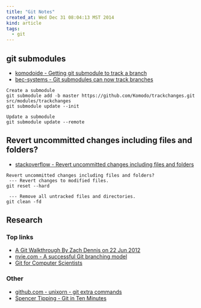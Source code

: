 ```yaml
---
title: "Git Notes"
created_at: Wed Dec 31 08:04:13 MST 2014
kind: article
tags:
  - git
---
```


## git submodules

* [komodoide - Getting git submodule to track a branch](http://komodoide.com/blog/2014-05/git-submodules/)
* [bec-systems - Git submodules can now track branches](http://bec-systems.com/site/1020/git-submodules-can-now-track-branches)

~~~~~~~~~~~~~~~~
Create a submodule
git submodule add -b master https://github.com/Komodo/trackchanges.git src/modules/trackchanges
git submodule update --init
~~~~~~~~~~~~~~~~

~~~~~~~~~~~~~~~~
Update a submodule
git submodule update --remote
~~~~~~~~~~~~~~~~

## Revert uncommitted changes including files and folders?

* [stackoverflow - Revert uncommitted changes including files and folders](http://stackoverflow.com/questions/5807137/git-how-to-revert-uncommitted-changes-including-files-and-folders)

~~~~~~~~~~~~~~~~
Revert uncommitted changes including files and folders?
 --- Revert changes to modified files.
git reset --hard

 --- Remove all untracked files and directories.
git clean -fd
~~~~~~~~~~~~~~~~

## Research

### Top links

* [A Git Walkthrough By Zach Dennis on 22 Jun 2012](http://www.mutuallyhuman.com/blog/2012/06/22/a-git-walkthrough/)
* [nvie.com - A successful Git branching model](http://nvie.com/posts/a-successful-git-branching-model/)
* [Git for Computer Scientists](http://eagain.net/articles/git-for-computer-scientists/)

### Other

* [github.com - unixorn - git extra commands](https://github.com/unixorn/git-extra-commands)
* [Spencer Tipping - Git in Ten Minutes](http://spencertipping.com/git-in-ten-minutes/git-in-ten-minutes.pdf)

